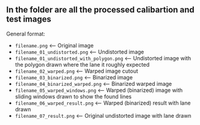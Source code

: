 In the folder are all the processed calibartion and test images
---
General format:
* `filename.png`							    <-- Original image
* `filename_01_undistorted.png`				    <-- Undistorted image
* `filename_01_undistorted_with_polygon.png`    <-- Undistorted image with the polygon drawn where the lane it roughly expected
* `filename_02_warped.png`					    <-- Warped image cutout
* `filename_03_binarized.png`					<-- Binarized image
* `filename_04_binarized_warped.png`			<-- Binarized warped image
* `filename_05_warped_windows.png`			    <-- Warped (binarized) image with sliding windows drawn to show the found lines
* `filename_06_warped_result.png`				<-- Warped (binarized) result with lane drawn
* `filename_07_result.png`					    <-- Original undistorted image with lane drawn